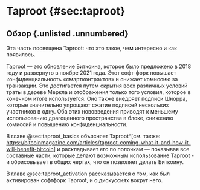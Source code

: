 # Taproot {#sec:taproot}

## Обзор {.unlisted .unnumbered}

Эта часть посвящена Taproot: что это такое, чем интересно и как появилось.

Taproot — это обновление Биткоина, которое было предложено в 2018 году и развернуто в ноябре 2021 года. Этот софт-форк повышает конфиденциальность «смартконтрактов» и снижает комиссию за транзакции. Это достигается путем скрытия всех различных условий траты в дереве Меркла и отображения только того условия, которое в конечном итоге используется. Оно также внедряет подписи Шнорра, которые значительно упрощают сжатие подписей нескольких участников в одну. Оба этих нововведения приводят к меньшему использованию драгоценного пространства в блоке, снижению комиссий и повышению конфиденциальности.

В главе @sec:taproot_basics объясняет Taproot^[см. также: <https://bitcoinmagazine.com/articles/taproot-coming-what-it-and-how-it-will-benefit-bitcoin>] и раскладывает его по полочкам — показывая все составные части, которые делают возможным использование Taproot - и обрисовывает в общих чертах, что он позволяет делать Биткоину.

В главе @sec:taproot_activation рассказывается о том, как был активирован софтфорк Taproot, и о дискуссиях вокруг него.
